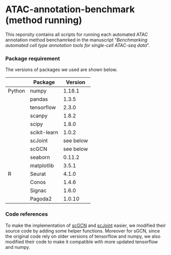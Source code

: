 # ATAC-annotation-benchmark (method running)

This reporsity contains all scripts for running each automated ATAC annotation method benchamrked in the manuscript “*Benchmarking automated cell type annotation tools for single-cell ATAC-seq data*”. 

### Package requirement

The versions of packages we used are shown below.

|        | Package       | Version   |
|--------|---------------|-----------|
| Python | numpy         | 1.18.1    |
|        | pandas        | 1.3.5     |
|        | tensorflow    | 2.3.0     |
|        | scanpy        | 1.8.2     |
|        | scipy         | 1.8.0     |
|        | scikit-learn  | 1.0.2     |
|        | scJoint       | see below |
|        | scGCN         | see below |
|        | seaborn       | 0.11.2    |
|        | matplotlib    | 3.5.1     |
| R      | Seurat        | 4.1.0     |
|        | Conos         | 1.4.6     |
|        | Signac        | 1.6.0     |
|        | Pagoda2       | 1.0.10    | 

### Code references

To make the implementation of [scGCN](https://github.com/QSong-github/scGCN) and [scJoint](https://github.com/SydneyBioX/scJoint) easier, we modified their source code by adding some helper functions. Moreover for sGCN, since the original code rely on older versions of tensorflow and numpy, we also modified their code to make it compatible with more updated tensorflow and numpy.